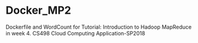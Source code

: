 # Docker_MP2
Dockerfile and WordCount for Tutorial: Introduction to Hadoop MapReduce in week 4. CS498 Cloud Computing Application-SP2018
